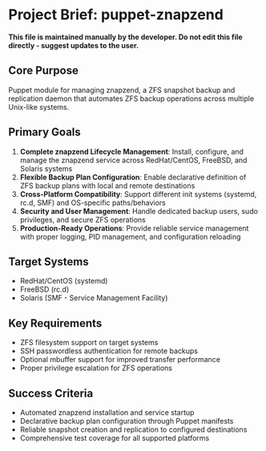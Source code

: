 # Project Brief: puppet-znapzend

**This file is maintained manually by the developer. Do not edit this file directly - suggest updates to the user.**

## Core Purpose
Puppet module for managing znapzend, a ZFS snapshot backup and replication daemon that automates ZFS backup operations across multiple Unix-like systems.

## Primary Goals
1. **Complete znapzend Lifecycle Management**: Install, configure, and manage the znapzend service across RedHat/CentOS, FreeBSD, and Solaris systems
2. **Flexible Backup Plan Configuration**: Enable declarative definition of ZFS backup plans with local and remote destinations
3. **Cross-Platform Compatibility**: Support different init systems (systemd, rc.d, SMF) and OS-specific paths/behaviors
4. **Security and User Management**: Handle dedicated backup users, sudo privileges, and secure ZFS operations
5. **Production-Ready Operations**: Provide reliable service management with proper logging, PID management, and configuration reloading

## Target Systems
- RedHat/CentOS (systemd)
- FreeBSD (rc.d)
- Solaris (SMF - Service Management Facility)

## Key Requirements
- ZFS filesystem support on target systems
- SSH passwordless authentication for remote backups
- Optional mbuffer support for improved transfer performance
- Proper privilege escalation for ZFS operations

## Success Criteria
- Automated znapzend installation and service startup
- Declarative backup plan configuration through Puppet manifests
- Reliable snapshot creation and replication to configured destinations
- Comprehensive test coverage for all supported platforms